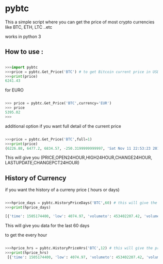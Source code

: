 # pybtc

This a simple script where you can get the price of most crypto currencies like BTC, ETH, LTC ..etc

works in python 3


## How to use :

```python

>>>import pybtc
>>>price = pybtc.Get_Price('BTC') # to get Bitcoin current price in USD
>>>print(price)
6241.43

```
for EURO 
```python

>>> price = pybtc.Get_Price('BTC',currency='EUR')
>>> price
5395.02
>>> 


```
additional option if you want full detail of the current price

```python

>>>price = pybtc.Get_Price('BTC',full=1)
>>>print(price)
(6226.88, 6477.2, 6834.57, -250.3199999999997, 'Sat Nov 11 22:53:23 2017', -3.864632866053228)

```
This will give you (PRICE,OPEN24HOUR,HIGH24HOUR,CHANGE24HOUR, LASTUPDATE,CHANGEPCT24HOUR)

## History of Currency

if you want the history of a curreny price ( hours or days)

```python

>>>hprice_days = pybtc.HistoryPriceDays('BTC',60) # this will give the price details for the last 60 days 
>>>print(hprice_days) 

[{'time': 1505174400, 'low': 4074.97, 'volumeto': 453402207.42, 'volumefrom': 107041.94, 'high': 4387.76, 'close': 4158.92, 'open': 4217.9} .....
```
This will give you data for the last 60 days

to get the every hour 
```python

>>>hprice_hrs = pybtc.HistoryPriceHrs('BTC',12) # this will give the price details for the last 12 hrs 
>>>print(hprice_hrs) 
 [{'time': 1505174400, 'low': 4074.97, 'volumeto': 453402207.42, 'volumefrom': 107041.94, 'high': 4387.76, 'close': 4158.92, 'open': 4217.9} .....
```


